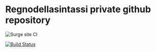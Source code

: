 # Regnodellasintassi private github repository
![Surge site CI](https://github.com/HiemSword/regnodellasintassi-site/workflows/Jekyll%20site%20CI/badge.svg)

[![Build Status](https://travis-ci.org/HiemSword/regnosintassi.github.io.svg?branch=master)](https://travis-ci.org/HiemSword/regnosintassi.github.io)